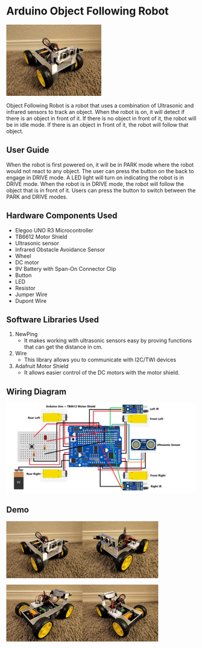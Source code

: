 # Arduino Object Following Robot
<img src="https://github.com/kennygchen/Arduino-Object-Following-Robot/blob/main/images/robot_1.jpg" width=50% height=50%>

Object Following Robot is a robot that uses a combination of Ultrasonic and infrared sensors to track an object. When the robot is on, it will detect if there is an object in front of it. If there is no object in front of it, the robot will be in idle mode. If there is an object in front of it, the robot will follow that object.

## User Guide
When the robot is first powered on, it will be in PARK mode where the robot would not react to any object. The user can press the button on the back to engage in DRIVE mode. A LED light will turn on indicating the robot is in DRIVE mode. When the robot is in DRIVE mode, the robot will follow the object that is in front of it. Users can press the button to switch between the PARK and DRIVE modes.

## Hardware Components Used
- Elegoo UNO R3 Microcontroller
- TB6612 Motor Shield
- Ultrasonic sensor
- Infrared Obstacle Avoidance Sensor
- Wheel
- DC motor
- 9V Battery with Span-On Connector Clip
- Button
- LED
- Resistor
- Jumper Wire
- Dupont Wire

## Software Libraries Used
1. NewPing
    - It makes working with ultrasonic sensors easy by proving functions that can get the distance in cm.
2. Wire
   - This library allows you to communicate with I2C/TWI devices
3. Adafruit Motor Shield
    - It allows easier control of the DC motors with the motor shield.

## Wiring Diagram
![Wiring Diagram](https://github.com/kennygchen/Arduino-Object-Following-Robot/blob/main/images/wiring%20diagram.png)

## Demo
<img src="https://github.com/kennygchen/Arduino-Object-Following-Robot/blob/main/images/robot_1.jpg" width=40% height=40%><img src="https://github.com/kennygchen/Arduino-Object-Following-Robot/blob/main/images/robot_4.jpg" width=40% height=40%>

<img src="https://github.com/kennygchen/Arduino-Object-Following-Robot/blob/main/images/robot_2.jpg" width=40% height=40%><img src="https://github.com/kennygchen/Arduino-Object-Following-Robot/blob/main/images/robot_3.jpg" width=40% height=40%>

